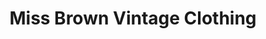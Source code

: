---
title: "Miss Brown Vintage Clothing"
url: /fitzroy/miss-brown-vintage-clothing/
shop: clothes
---